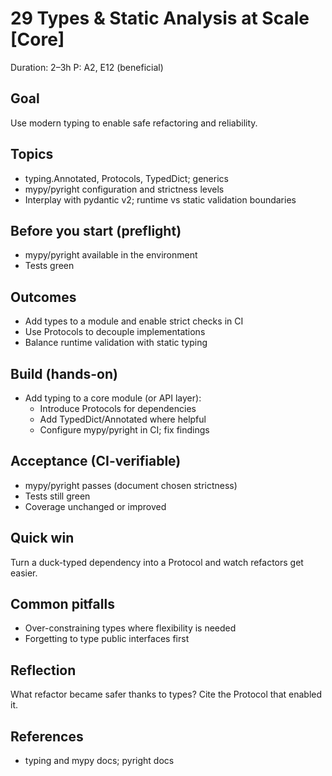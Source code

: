# 29 Types & Static Analysis at Scale [Core]

Duration: 2–3h
P: A2, E12 (beneficial)

## Goal
Use modern typing to enable safe refactoring and reliability.

## Topics
- typing.Annotated, Protocols, TypedDict; generics
- mypy/pyright configuration and strictness levels
- Interplay with pydantic v2; runtime vs static validation boundaries

## Before you start (preflight)
- mypy/pyright available in the environment
- Tests green

## Outcomes
- Add types to a module and enable strict checks in CI
- Use Protocols to decouple implementations
- Balance runtime validation with static typing

## Build (hands-on)
- Add typing to a core module (or API layer):
  - Introduce Protocols for dependencies
  - Add TypedDict/Annotated where helpful
  - Configure mypy/pyright in CI; fix findings

## Acceptance (CI-verifiable)
- mypy/pyright passes (document chosen strictness)
- Tests still green
- Coverage unchanged or improved

## Quick win
Turn a duck-typed dependency into a Protocol and watch refactors get easier.

## Common pitfalls
- Over-constraining types where flexibility is needed
- Forgetting to type public interfaces first

## Reflection
What refactor became safer thanks to types? Cite the Protocol that enabled it.

## References
- typing and mypy docs; pyright docs

